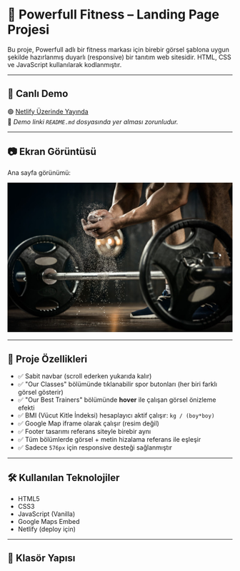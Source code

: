 # 💪 Powerfull Fitness – Landing Page Projesi

Bu proje, Powerfull adlı bir fitness markası için birebir görsel şablona uygun şekilde hazırlanmış duyarlı (responsive) bir tanıtım web sitesidir. HTML, CSS ve JavaScript kullanılarak kodlanmıştır.

---

## 🔗 Canlı Demo

🟢 [Netlify Üzerinde Yayında](https://fantastic-cendol-041095.netlify.app/)  
📌 *Demo linki `README.md` dosyasında yer alması zorunludur.*

---

## 📷 Ekran Görüntüsü

Ana sayfa görünümü:

![Hero Section](./images/hero-man.jpg)

---

## 🧩 Proje Özellikleri

- ✅ Sabit navbar (scroll ederken yukarıda kalır)
- ✅ "Our Classes" bölümünde tıklanabilir spor butonları (her biri farklı görsel gösterir)
- ✅ "Our Best Trainers" bölümünde **hover** ile çalışan görsel önizleme efekti
- ✅ BMI (Vücut Kitle İndeksi) hesaplayıcı aktif çalışır: `kg / (boy*boy)`
- ✅ Google Map iframe olarak çalışır (resim değil)
- ✅ Footer tasarımı referans siteyle birebir aynı
- ✅ Tüm bölümlerde görsel + metin hizalama referans ile eşleşir
- ✅ Sadece `576px` için responsive desteği sağlanmıştır

---

## 🛠️ Kullanılan Teknolojiler

- HTML5
- CSS3
- JavaScript (Vanilla)
- Google Maps Embed
- Netlify (deploy için)

---

## 📁 Klasör Yapısı
